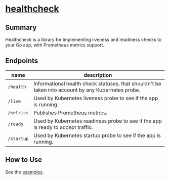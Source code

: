 # [healthcheck](https://github.com/mpdred/healthcheck)

## Summary

Healthcheck is a library for implementing liveness and readiness checks to your Go app, with Prometheus metrics support.

## Endpoints

| name       | description                                                                                        |
|------------|----------------------------------------------------------------------------------------------------|
| `/health`  | Informational health check statuses, that shouldn't be taken into account by any Kubernetes probe. |
| `/live`    | Used by Kubernetes liveness probe to see if the app is running.                                    |
| `/metrics` | Publishes Prometheus metrics.                                                                      |
| `/ready`   | Used by Kubernetes readiness probe to see if the app is ready to accept traffic.                   |
| `/startup` | Used by Kubernetes startup probe to see if the app is running.                                     |

## How to Use

See the [examples](examples/main.go).
